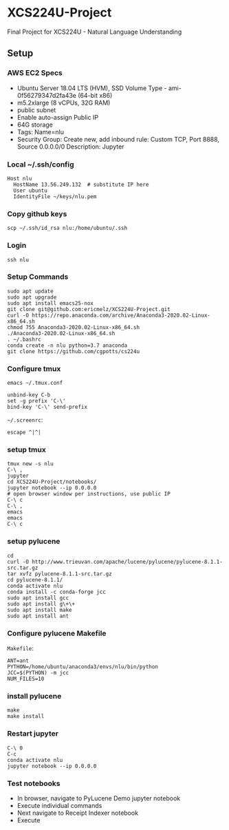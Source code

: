 # XCS224U-Project
Final Project for XCS224U - Natural Language Understanding

## Setup

### AWS EC2 Specs
* Ubuntu Server 18.04 LTS (HVM), SSD Volume Type - ami-0f56279347d2fa43e  (64-bit x86)
* m5.2xlarge (8 vCPUs, 32G RAM)
* public subnet
* Enable auto-assign Public IP
* 64G storage
* Tags: Name=nlu
* Security Group: Create new, add inbound rule: Custom TCP, Port 8888, Source 0.0.0.0/0  Description: Jupyter

### Local ~/.ssh/config
```
Host nlu
  HostName 13.56.249.132  # substitute IP here
  User ubuntu
  IdentityFile ~/keys/nlu.pem
```

### Copy github keys
```
scp ~/.ssh/id_rsa nlu:/home/ubuntu/.ssh
```

### Login
```
ssh nlu
```

### Setup Commands
```
sudo apt update
sudo apt upgrade
sudo apt install emacs25-nox
git clone git@github.com:ericmelz/XCS224U-Project.git
curl -O https://repo.anaconda.com/archive/Anaconda3-2020.02-Linux-x86_64.sh
chmod 755 Anaconda3-2020.02-Linux-x86_64.sh
./Anaconda3-2020.02-Linux-x86_64.sh
. ~/.bashrc
conda create -n nlu python=3.7 anaconda
git clone https://github.com/cgpotts/cs224u
```

### Configure tmux
`emacs ~/.tmux.conf`
```
unbind-key C-b
set -g prefix 'C-\'
bind-key 'C-\' send-prefix
```
`~/.screenrc`:
```
escape ^|^|
```

### setup tmux
```
tmux new -s nlu
C-\ ,
jupyter
cd XCS224U-Project/notebooks/
jupyter notebook --ip 0.0.0.0
# open browser window per instructions, use public IP
C-\ c
C-\ ,
emacs
emacs
C-\ c
```

### setup pylucene
```
cd
curl -O http://www.trieuvan.com/apache/lucene/pylucene/pylucene-8.1.1-src.tar.gz
tar xvfz pylucene-8.1.1-src.tar.gz
cd pylucene-8.1.1/
conda activate nlu
conda install -c conda-forge jcc
sudo apt install gcc
sudo apt install g\+\+
sudo apt install make
sudo apt install ant
```

### Configure pylucene Makefile
`Makefile`:
```
ANT=ant
PYTHON=/home/ubuntu/anaconda3/envs/nlu/bin/python
JCC=$(PYTHON) -m jcc
NUM_FILES=10
```

### install pylucene
```
make
make install
```

### Restart jupyter
```
C-\ 0
C-c
conda activate nlu
jupyter notebook --ip 0.0.0.0
```

### Test notebooks
* In browser, navigate to PyLucene Demo jupyter notebook
* Execute individual commands
* Next navigate to Receipt Indexer notebook
* Execute

